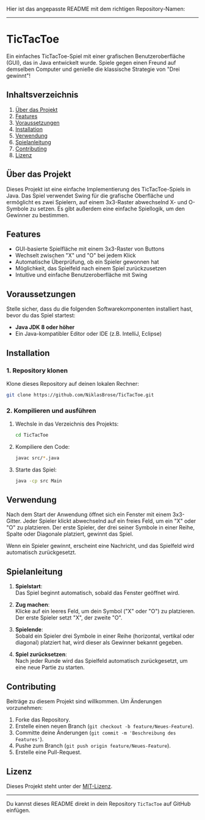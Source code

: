 Hier ist das angepasste README mit dem richtigen Repository-Namen:

---

# TicTacToe

Ein einfaches TicTacToe-Spiel mit einer grafischen Benutzeroberfläche (GUI), das in Java entwickelt wurde. Spiele gegen einen Freund auf demselben Computer und genieße die klassische Strategie von "Drei gewinnt"!

## Inhaltsverzeichnis
1. [Über das Projekt](#über-das-projekt)
2. [Features](#features)
3. [Voraussetzungen](#voraussetzungen)
4. [Installation](#installation)
5. [Verwendung](#verwendung)
6. [Spielanleitung](#spielanleitung)
7. [Contributing](#contributing)
8. [Lizenz](#lizenz)

## Über das Projekt

Dieses Projekt ist eine einfache Implementierung des TicTacToe-Spiels in Java. Das Spiel verwendet Swing für die grafische Oberfläche und ermöglicht es zwei Spielern, auf einem 3x3-Raster abwechselnd X- und O-Symbole zu setzen. Es gibt außerdem eine einfache Spiellogik, um den Gewinner zu bestimmen.

## Features

- GUI-basierte Spielfläche mit einem 3x3-Raster von Buttons
- Wechselt zwischen "X" und "O" bei jedem Klick
- Automatische Überprüfung, ob ein Spieler gewonnen hat
- Möglichkeit, das Spielfeld nach einem Spiel zurückzusetzen
- Intuitive und einfache Benutzeroberfläche mit Swing

## Voraussetzungen

Stelle sicher, dass du die folgenden Softwarekomponenten installiert hast, bevor du das Spiel startest:

- **Java JDK 8 oder höher**
- Ein Java-kompatibler Editor oder IDE (z.B. IntelliJ, Eclipse)

## Installation

### 1. Repository klonen

Klone dieses Repository auf deinen lokalen Rechner:

```bash
git clone https://github.com/NiklasBrose/TicTacToe.git
```

### 2. Kompilieren und ausführen

1. Wechsle in das Verzeichnis des Projekts:
   ```bash
   cd TicTacToe
   ```

2. Kompiliere den Code:
   ```bash
   javac src/*.java
   ```

3. Starte das Spiel:
   ```bash
   java -cp src Main
   ```

## Verwendung

Nach dem Start der Anwendung öffnet sich ein Fenster mit einem 3x3-Gitter. Jeder Spieler klickt abwechselnd auf ein freies Feld, um ein "X" oder "O" zu platzieren. Der erste Spieler, der drei seiner Symbole in einer Reihe, Spalte oder Diagonale platziert, gewinnt das Spiel.

Wenn ein Spieler gewinnt, erscheint eine Nachricht, und das Spielfeld wird automatisch zurückgesetzt.

## Spielanleitung

1. **Spielstart**:  
   Das Spiel beginnt automatisch, sobald das Fenster geöffnet wird.

2. **Zug machen**:  
   Klicke auf ein leeres Feld, um dein Symbol ("X" oder "O") zu platzieren. Der erste Spieler setzt "X", der zweite "O".

3. **Spielende**:  
   Sobald ein Spieler drei Symbole in einer Reihe (horizontal, vertikal oder diagonal) platziert hat, wird dieser als Gewinner bekannt gegeben.

4. **Spiel zurücksetzen**:  
   Nach jeder Runde wird das Spielfeld automatisch zurückgesetzt, um eine neue Partie zu starten.

## Contributing

Beiträge zu diesem Projekt sind willkommen. Um Änderungen vorzunehmen:

1. Forke das Repository.
2. Erstelle einen neuen Branch (`git checkout -b feature/Neues-Feature`).
3. Committe deine Änderungen (`git commit -m 'Beschreibung des Features'`).
4. Pushe zum Branch (`git push origin feature/Neues-Feature`).
5. Erstelle eine Pull-Request.

## Lizenz

Dieses Projekt steht unter der [MIT-Lizenz](LICENSE).

---

Du kannst dieses README direkt in dein Repository `TicTacToe` auf GitHub einfügen.
